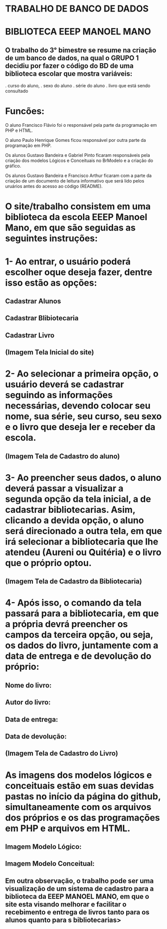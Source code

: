 # TRABALHO DE BANCO DE DADOS

# BIBLIOTECA EEEP MANOEL MANO

## O trabalho do 3° bimestre se resume na criação de um banco de dados, na qual o GRUPO 1 decidiu por fazer o código do BD de uma biblioteca escolar que mostra variáveis:
. curso do aluno,
. sexo do aluno 
. série do aluno 
. livro que está sendo consultado

# Funcões:
O aluno Francisco Flávio foi o responsável pela parte da programação em PHP e HTML. 

O aluno Paulo Henrique Gomes ficou responsável por outra parte da programação em PHP.

Os alunos Gustavo Bandeira e Gabriel Pinto ficaram responsáveis pela criação dos modelos Lógicos e Conceituais no BrModelo e a criação do gráfico.

Os alunos Gustavo Bandeira e Francisco Arthur ficaram com a parte da criação de um documento de leitura informativo que será lido pelos uruários antes do acesso ao código (README).

# O site/trabalho consistem em uma biblioteca da escola EEEP Manoel Mano, em que são seguidas as seguintes instruções:
# 1- Ao entrar, o usuário poderá escolher oque deseja fazer, dentre isso estão as opções: 

## Cadastrar Alunos

## Cadastrar Blibiotecaria

## Cadastrar Livro

## (Imagem Tela Inicial do site)

# 2- Ao selecionar a primeira opção, o usuário deverá se cadastrar seguindo as informações necessárias, devendo colocar seu nome, sua série, seu curso, seu sexo e o livro que deseja ler e receber da escola.
## (Imagem Tela de Cadastro do aluno)

# 3- Ao preencher seus dados, o aluno deverá passar a visualizar a segunda opção da tela inicial, a de cadastrar bibliotecarias. Asim, clicando a devida opção, o aluno será direcionado a outra tela, em que irá selecionar a bibliotecaria que lhe atendeu (Aureni ou Quitéria) e o livro que o próprio optou. 
## (Imagem Tela de Cadastro da Bibliotecaria)

# 4- Após isso, o comando da tela passará para a bibliotecaria, em que a própria devrá preencher os campos da terceira opção, ou seja, os dados do livro, juntamente com a data de entrega e de devolução do próprio:
## Nome do livro:
## Autor do livro:
## Data de entrega:
## Data de devolução:
## (Imagem Tela de Cadastro do Livro)

# As imagens dos modelos lógicos e conceituais estão em suas devidas pastas no início da página do github, simultaneamente com os arquivos dos próprios e os das programações em PHP e arquivos em HTML.
## Imagem Modelo Lógico:
## Imagem Modelo Conceitual:

## Em outra observação, o trabalho pode ser uma visualização de um sistema de cadastro para a biblioteca da EEEP MANOEL MANO, em que o site esta visando melhorar e facilitar o recebimento e entrega de livros tanto para os alunos quanto para s bibliotecarias>



